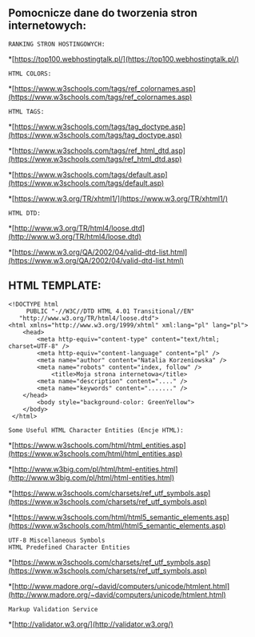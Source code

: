 ## Pomocnicze dane do tworzenia stron internetowych:

```
RANKING STRON HOSTINGOWYCH:
```
*[https://top100.webhostingtalk.pl/](https://top100.webhostingtalk.pl/)
```
HTML COLORS:
```
*[https://www.w3schools.com/tags/ref_colornames.asp](https://www.w3schools.com/tags/ref_colornames.asp)

```
HTML TAGS:
```
*[https://www.w3schools.com/tags/tag_doctype.asp](https://www.w3schools.com/tags/tag_doctype.asp)

*[https://www.w3schools.com/tags/ref_html_dtd.asp](https://www.w3schools.com/tags/ref_html_dtd.asp)

*[https://www.w3schools.com/tags/default.asp](https://www.w3schools.com/tags/default.asp)

*[https://www.w3.org/TR/xhtml1/](https://www.w3.org/TR/xhtml1/)

```
HTML DTD:
```

*[http://www.w3.org/TR/html4/loose.dtd](http://www.w3.org/TR/html4/loose.dtd)

*[https://www.w3.org/QA/2002/04/valid-dtd-list.html](https://www.w3.org/QA/2002/04/valid-dtd-list.html)

## HTML TEMPLATE:
```
<!DOCTYPE html 
     PUBLIC "-//W3C//DTD HTML 4.01 Transitional//EN"
   "http://www.w3.org/TR/html4/loose.dtd">
<html xmlns="http://www.w3.org/1999/xhtml" xml:lang="pl" lang="pl">
	<head>
		<meta http-equiv="content-type" content="text/html; charset=UTF-8" />
		<meta http-equiv="content-language" content="pl" />
		<meta name="author" content="Natalia Korzeniowska" />
		<meta name="robots" content="index, follow" />
			<title>Moja strona internetowa</title>
		<meta name="description" content="...." />
		<meta name="keywords" content="......." />
	</head>	
		<body style="background-color: GreenYellow">
    </body>
 </html>
 ```
```
Some Useful HTML Character Entities (Encje HTML):
```

*[https://www.w3schools.com/html/html_entities.asp](https://www.w3schools.com/html/html_entities.asp)

*[http://www.w3big.com/pl/html/html-entities.html](http://www.w3big.com/pl/html/html-entities.html)

*[https://www.w3schools.com/charsets/ref_utf_symbols.asp](https://www.w3schools.com/charsets/ref_utf_symbols.asp)

*[https://www.w3schools.com/html/html5_semantic_elements.asp](https://www.w3schools.com/html/html5_semantic_elements.asp)

```
UTF-8 Miscellaneous Symbols
HTML Predefined Character Entities
```

*[https://www.w3schools.com/charsets/ref_utf_symbols.asp](https://www.w3schools.com/charsets/ref_utf_symbols.asp)

*[http://www.madore.org/~david/computers/unicode/htmlent.html](http://www.madore.org/~david/computers/unicode/htmlent.html)

```
Markup Validation Service
```
*[http://validator.w3.org/](http://validator.w3.org/)

